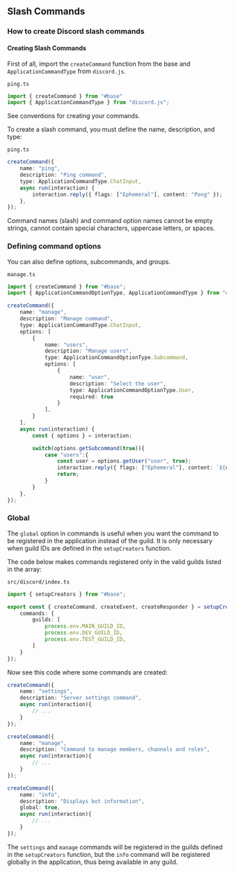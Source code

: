 ## Slash Commands

### How to create Discord slash commands

#### Creating Slash Commands
First of all, import the `createCommand` function from the base and `ApplicationCommandType` from `discord.js`.

`ping.ts`
```typescript
import { createCommand } from "#base"
import { ApplicationCommandType } from "discord.js";
```
See conventions for creating your commands.

To create a slash command, you must define the name, description, and type:

`ping.ts`
```typescript
createCommand({
    name: "ping",
    description: "Ping command",
    type: ApplicationCommandType.ChatInput,
    async run(interaction) {
        interaction.reply({ flags: ["Ephemeral"], content: "Pong" });
    },
});
```
Command names (slash) and command option names cannot be empty strings, cannot contain special characters, uppercase letters, or spaces.

### Defining command options
You can also define options, subcommands, and groups.

`manage.ts`
```typescript
import { createCommand } from "#base";
import { ApplicationCommandOptionType, ApplicationCommandType } from "discord.js";

createCommand({
    name: "manage",
    description: "Manage command",
    type: ApplicationCommandType.ChatInput,
    options: [ 
        { 
            name: "users", 
            description: "Manage users", 
            type: ApplicationCommandOptionType.Subcommand,
            options: [ 
                { 
                    name: "user", 
                    description: "Select the user", 
                    type: ApplicationCommandOptionType.User,
                    required: true
                } 
            ], 
        } 
    ], 
    async run(interaction) {
        const { options } = interaction;

        switch(options.getSubcommand(true)){
            case "users":{
                const user = options.getUser("user", true);
                interaction.reply({ flags: ["Ephemeral"], content: `${user} managed` })
                return;
            }
        }
    },
});
```

### Global
The `global` option in commands is useful when you want the command to be registered in the application instead of the guild. It is only necessary when guild IDs are defined in the `setupCreators` function.

The code below makes commands registered only in the valid guilds listed in the array:

`src/discord/index.ts`
```typescript
import { setupCreators } from "#base";

export const { createCommand, createEvent, createResponder } = setupCreators({
    commands: {
        guilds: [
            process.env.MAIN_GUILD_ID,
            process.env.DEV_GUILD_ID,
            process.env.TEST_GUILD_ID,
        ]
    }
});
```
Now see this code where some commands are created:

```typescript
createCommand({
	name: "settings",
	description: "Server settings command",
	async run(interaction){
		// ...
	}
});

createCommand({
	name: "manage",
	description: "Command to manage members, channels and roles",
	async run(interaction){
		// ...
	}
});

createCommand({
	name: "info",
	description: "Displays bot information",
	global: true, 
	async run(interaction){
		// ...
	}
});
```
The `settings` and `manage` commands will be registered in the guilds defined in the `setupCreators` function, but the `info` command will be registered globally in the application, thus being available in any guild.


